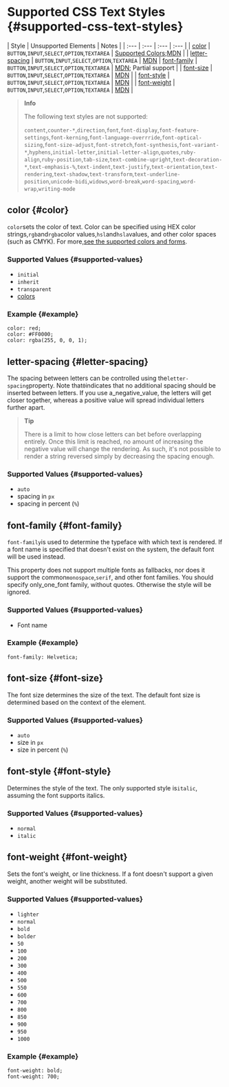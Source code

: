# Supported CSS Text Styles {#supported-css-text-styles}

| Style | Unsupported Elements | Notes |
| :--- | :--- | :--- | :--- |
| [color](http://localhost:1234/reference/ui/styles/supported-css-text-styles.html#color) | `BUTTON`,`INPUT`,`SELECT`,`OPTION`,`TEXTAREA` | [Supported Colors](http://localhost:1234/reference/ui/styles/..supported-colors.md);[MDN](https://developer.mozilla.org/en-US/docs/Web/CSS/color) |
| [letter-spacing](http://localhost:1234/reference/ui/styles/supported-css-text-styles.html#letter-spacing) | `BUTTON`,`INPUT`,`SELECT`,`OPTION`,`TEXTAREA` | [MDN](https://developer.mozilla.org/en-US/docs/Web/CSS/letter-spacing) 
| [font-family](http://localhost:1234/reference/ui/styles/supported-css-text-styles.html#font-family) | `BUTTON`,`INPUT`,`SELECT`,`OPTION`,`TEXTAREA` | [MDN](https://developer.mozilla.org/en-US/docs/Web/CSS/font-family); Partial support |
| [font-size](http://localhost:1234/reference/ui/styles/supported-css-text-styles.html#font-size) | `BUTTON`,`INPUT`,`SELECT`,`OPTION`,`TEXTAREA` | [MDN](https://developer.mozilla.org/en-US/docs/Web/CSS/font-size) |
| [font-style](http://localhost:1234/reference/ui/styles/supported-css-text-styles.html#font-style) | `BUTTON`,`INPUT`,`SELECT`,`OPTION`,`TEXTAREA` | [MDN](https://developer.mozilla.org/en-US/docs/Web/CSS/font-style) |
| [font-weight](http://localhost:1234/reference/ui/styles/supported-css-text-styles.html#font-weight) | `BUTTON`,`INPUT`,`SELECT`,`OPTION`,`TEXTAREA` | [MDN](https://developer.mozilla.org/en-US/docs/Web/CSS/font-weight) |


> **Info**
>
> The following text styles are not supported:
>
> `content`,`counter-*`,`direction`,`font`,`font-display`,`font-feature-settings`,`font-kerning`,`font-language-overrride`,`font-optical-sizing`,`font-size-adjust`,`font-stretch`,`font-synthesis`,`font-variant-*`,`hyphens`,`initial-letter`,`initial-letter-align`,`quotes`,`ruby-align`,`ruby-position`,`tab-size`,`text-combine-upright`,`text-decoration-*`,`text-emphasis-%`,`text-indent`,`text-justify`,`text-orientation`,`text-rendering`,`text-shadow`,`text-transform`,`text-underline-position`,`unicode-bidi`,`widows`,`word-break`,`word-spacing`,`word-wrap`,`writing-mode`

## color {#color}

`color`sets the color of text. Color can be specified using HEX color strings,`rgb`and`rgba`color values,`hsl`and`hsla`values, and other color spaces \(such as CMYK\). For more,[see the supported colors and forms](./supported-colors.md).

### Supported Values {#supported-values}

* `initial`
* `inherit`
* `transparent`
* [colors](./supported-colors.md)

### Example {#example}

```
color: red;
color: #FF0000;
color: rgba(255, 0, 0, 1);
```

## letter-spacing {#letter-spacing}

The spacing between letters can be controlled using the`letter-spacing`property. Note that`0`indicates that no additional spacing should be inserted between letters. If you use a_negative_value, the letters will get closer together, whereas a positive value will spread individual letters further apart.

> **Tip**
> 
> There is a limit to how close letters can bet before overlapping entirely. Once this limit is reached, no amount of increasing the negative value will change the rendering. As such, it's not possible to render a string reversed simply by decreasing the spacing enough.

### Supported Values {#supported-values}

* `auto`
* spacing in `px`
* spacing in percent (`%`)

## font-family {#font-family}

`font-family`is used to determine the typeface with which text is rendered. If a font name is specified that doesn't exist on the system, the default font will be used instead.



This property does not support multiple fonts as fallbacks, nor does it support the common`monospace`,`serif`, and other font families. You should specify only_one_font family, without quotes. Otherwise the style will be ignored.

### Supported Values {#supported-values}

* Font name

### Example {#example}

```
font-family: Helvetica;
```

## font-size {#font-size}

The font size determines the size of the text. The default font size is determined based on the context of the element.

### Supported Values {#supported-values}

* `auto`
* size in `px`
* size in percent (`%`)

## font-style {#font-style}

Determines the style of the text. The only supported style is`italic`, assuming the font supports italics.

### Supported Values {#supported-values}

* `normal`
* `italic`

## font-weight {#font-weight}

Sets the font's weight, or line thickness. If a font doesn't support a given weight, another weight will be substituted.

### Supported Values {#supported-values}

* `lighter`
* `normal`
* `bold`
* `bolder`
* `50`
* `100`
* `200`
* `300`
* `400`
* `500`
* `550`
* `600`
* `700`
* `800`
* `850`
* `900`
* `950`
* `1000`

### Example {#example}

```
font-weight: bold;
font-weight: 700;
```



  


